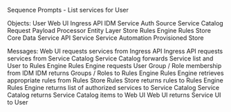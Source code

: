 Sequence Prompts - List services for User

Objects:
User
Web UI
Ingress API
IDM Service
Auth Source
Service Catalog
Request Payload Processor
Entity Layer Store
Rules Engine
Rules Store
Core Data
Service API
Service
Service Automation
Provisioned Store

Messages:
Web UI requests services from Ingress API
Ingress API requests services from Service Catalog
Service Catalog forwards Service list and User to Rules Engine
Rules Engine requests User Group / Role membership from IDM
IDM returns Groups / Roles to Rules Engine
Rules Engine retrieves appropriate rules from Rules Store
Rules Store returns rules to Rules Engine
Rules Engine returns list of authorized services to Service Catalog
Service Catalog returns Service Catalog items to Web UI
Web UI returns Service UI to User
